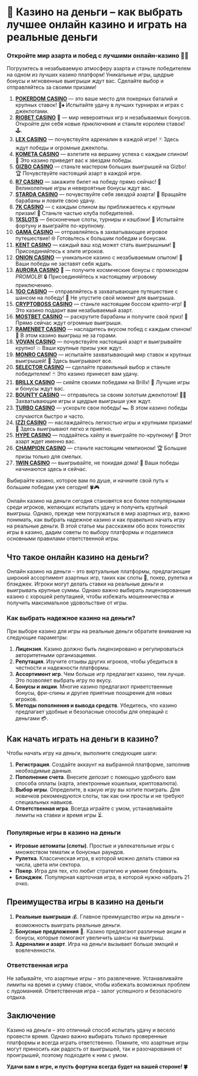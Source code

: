 # 🎰 Казино на деньги – как выбрать лучшее онлайн казино и играть на реальные деньги
### Откройте мир азарта и побед с лучшими онлайн-казино 🎰💥

Погрузитесь в незабываемую атмосферу азарта и станьте победителем на одном из лучших казино платформ! Уникальные игры, щедрые бонусы и мгновенные выигрыши ждут вас. Сделайте выбор и отправляйтесь за своими призами!

1. **[POKERDOM CASINO](https://brandplay.link/Bxg7SC7H)** — это ваше место для покерных баталий и крупных ставок! 🎲♠️ Испытайте удачу в лучших турнирах и играх с джекпотами.
2. **[RIOBET CASINO](https://brandplay.link/dtx89f2L)** 🌟 — мир невероятных игр и незабываемых бонусов. Откройте для себя новые приключения и станьте королем ставок! 🕹️.
3. **[LEX CASINO](https://brandplay.link/2HFTmBc8)** — почувствуйте адреналин в каждой игре! 🃏 Здесь ждут победы и огромные джекпоты.
4. **[KOMETA CASINO](https://brandplay.link/tLG15CCb)** — взлетите на вершину успеха с каждым спином! 🚀 Это казино приведет вас к звездам победы.
5. **[GIZBO CASINO](https://gizbo-tea02.com/c8e962e89)** — станьте мастером больших выигрышей на Gizbo! 🏆 Почувствуйте настоящий азарт в каждой игре.
6. **[R7 CASINO](https://brandplay.link/zPmNmTWG)** — закажите билет на победу прямо сейчас! 🎯 Великолепные игры и невероятные бонусы ждут вас.
7. **[STARDA CASINO](https://brandplay.link/cpFQbWKn)** — почувствуйте себя звездой азарта! 🌟 Вращайте барабаны и ловите свою удачу.
8. **[7K CASINO](https://brandplay.link/dd46bNgD)** — с каждым спином вы приближаетесь к крупным призам! 🎰 Станьте частью клуба победителей.
9. **[1XSLOTS](https://brandplay.link/R4xfxqdm)** — бесконечные слоты, турниры и кэшбэки! 🎲 Испытайте фортуну и выиграйте по-крупному.
10. **[GAMA CASINO](https://brandplay.link/zrZpLFTP)** — отправляйтесь в захватывающее игровое путешествие! 🌐 Готовьтесь к большим победам и бонусам.
11. **[KENT CASINO](https://passage-through-deserts.com/de0514c15)** — каждый ваш ход может стать выигрышным! 🏅 Присоединяйтесь к элите игроков.
12. **[ONION CASINO](https://obclk001-2d.top/click?offer_id=986&partner_id=10542&landing_id=1798&utm_medium=affiliate&sub_1=oncasino3)** — уникальное казино с незабываемым опытом! 🧅 Ваши победы не заставят себя ждать.
13. **[AURORA CASINO](https://10trafic-stat2.com/click/668546566bcc6313411604c7/6766/15114/subaccount?promocode=PROMOLB)** 🌌 — получите космические бонусы с промокодом *PROMOLB*! 🔒 Присоединяйтесь к настоящему игровому приключению.
14. **[1GO CASINO](https://1go-ircp01.com/ce015f410)** — отправляйтесь в захватывающее путешествие с шансом на победу! 🚀 Не упустите свой момент для выигрыша.
15. **[CRYPTOBOSS CASINO](https://cryptobossc.online/d847bcfa9)** — станьте настоящим боссом крипто-игр! 💎 Это казино подарит вам незабываемый азарт.
16. **[MOSTBET CASINO](https://ktbtis024ifqfn0mst.com/beQs)** — раскрутите барабаны и получите свой приз! 🎰 Прямо сейчас ждут огромные выигрыши.
17. **[RAMENBET CASINO](https://get.saltyram.com/ru/registration?apkpop=0&partner=p24970p3296034p5526)** — насладитесь вкусом побед с каждым спином! 🍜 В этом казино выигрыш не за горами.
18. **[VOVAN CASINO](https://vovan.site/d2375cf9b)** — почувствуйте настоящий азарт и выигрывайте крупно! 💥 Ваши крупные призы уже ждут.
19. **[MONRO CASINO](https://mnr-ircp01.com/c3ce72a2c)** — испытайте захватывающий мир ставок и крупных выигрышей! 🎯 Здесь выигрывают все.
20. **[SELECTOR CASINO](https://gosel.pl/SELVK)** — сделайте правильный выбор и станьте победителем! 🃏 Это казино принесет вам удачу.
21. **[BRILLX CASINO](https://brillx.pub/BRIVK)** — сияйте своими победами на Brillx! 💫 Лучшие игры и бонусы ждут вас.
22. **[BOUNTY CASINO](https://bounty-casino.de/BOVK)** — отправьтесь за своим золотым джекпотом! 🏴‍☠️ Захватывающие игры и щедрые выигрыши уже ждут.
23. **[TURBO CASINO](https://turbo-casino.pro/TURVK)** — ускорьте свои победы! 🏎️ В этом казино победы случаются быстро и часто.
24. **[IZZI CASINO](https://izzi-fr03.com/ca7c8a7b7)** — наслаждайтесь легкостью игры и крупными призами! 🎰 Здесь выигрывают легко и приятно.
25. **[HYPE CASINO](https://hypekaz.com/dc2f44ad0)** — поддайтесь хайпу и выиграйте по-крупному! 🎉 Этот азарт ждет именно вас.
26. **[CHAMPION CASINO](https://champcasino.ink/pobeda/doa-hats?p80412p305331p112c)** — станьте настоящим чемпионом! 🏆 Большие призы только для смелых.
27. **[1WIN CASINO](https://brandplay.link/6F5VqbyZ)** — выигрывайте, не покидая дома! 🥇 Ваши победы начинаются здесь и сейчас.

Выбирайте казино, которое вам по душе, и начните свой путь к большим победам уже сегодня! 🍀🎮

Онлайн казино на деньги сегодня становятся все более популярными среди игроков, желающих испытать удачу и получить крупный выигрыш. Однако, прежде чем погружаться в мир азартных игр, важно понимать, как выбрать надежное казино и как правильно начать игру на реальные деньги. В этой статье мы расскажем обо всех тонкостях игры в казино, дадим советы по выбору платформы и поделимся основными правилами ответственной игры.

## Что такое онлайн казино на деньги?

Онлайн казино на деньги – это виртуальные платформы, предлагающие широкий ассортимент азартных игр, таких как слоты 🎰, покер, рулетка и блэкджек. Игроки могут делать ставки на реальные деньги и выигрывать крупные суммы. Однако важно выбирать лицензированные казино с хорошей репутацией, чтобы избежать мошенничества и получить максимальное удовольствие от игры.

### Как выбрать надежное казино на деньги?

При выборе казино для игры на реальные деньги обратите внимание на следующие параметры:

1. **Лицензия**. Казино должно быть лицензировано и регулироваться авторитетными организациями.
2. **Репутация**. Изучите отзывы других игроков, чтобы убедиться в честности и надежности платформы.
3. **Ассортимент игр**. Чем больше игр предлагает казино, тем лучше. Это позволяет выбрать игру по вкусу.
4. **Бонусы и акции**. Многие казино предлагают приветственные бонусы, фри-спины и другие приятные поощрения для новых игроков.
5. **Методы пополнения и вывода средств**. Убедитесь, что казино предлагает удобные и безопасные способы для операций с деньгами 💳.

## Как начать играть на деньги в казино?

Чтобы начать игру на деньги, выполните следующие шаги:

1. **Регистрация**. Создайте аккаунт на выбранной платформе, заполнив необходимые данные.
2. **Пополнение счета**. Внесите депозит с помощью удобного вам способа оплаты (карта, электронные кошельки, криптовалюта).
3. **Выбор игры**. Определите, в какую игру вы хотите поиграть. Для новичков рекомендуются слоты, так как они просты и не требуют специальных навыков.
4. **Ответственная игра**. Всегда играйте с умом, устанавливайте лимиты на ставки и время игры ⏳.

### Популярные игры в казино на деньги

- **Игровые автоматы (слоты)**. Простые и увлекательные игры с множеством тематик и бонусных раундов.
- **Рулетка**. Классическая игра, в которой можно делать ставки на числа, цвета или сектора.
- **Покер**. Игра для тех, кто любит стратегию и умение блефовать.
- **Блэкджек**. Популярная карточная игра, в которой нужно набрать 21 очко.

## Преимущества игры в казино на деньги

1. **Реальные выигрыши** 💰. Главное преимущество игры на деньги – возможность выиграть реальные деньги.
2. **Бонусные предложения** 🎁. Казино предлагают различные акции и бонусы, которые помогают увеличить шансы на выигрыш.
3. **Адреналин и азарт**. Игра на деньги вызывает больше эмоций и вовлеченности.

### Ответственная игра

Не забывайте, что азартные игры – это развлечение. Устанавливайте лимиты на время и сумму ставок, чтобы избежать возможных проблем с лудоманией. Ответственная игра – залог успешного и безопасного отдыха.

## Заключение

Казино на деньги – это отличный способ испытать удачу и весело провести время. Однако важно выбирать только проверенные платформы и всегда играть ответственно. Помните, что азартные игры могут приносить как радость от выигрышей, так и разочарования от проигрышей, поэтому подходите к ним с умом.

**Удачи вам в игре, и пусть фортуна всегда будет на вашей стороне! 🍀**
